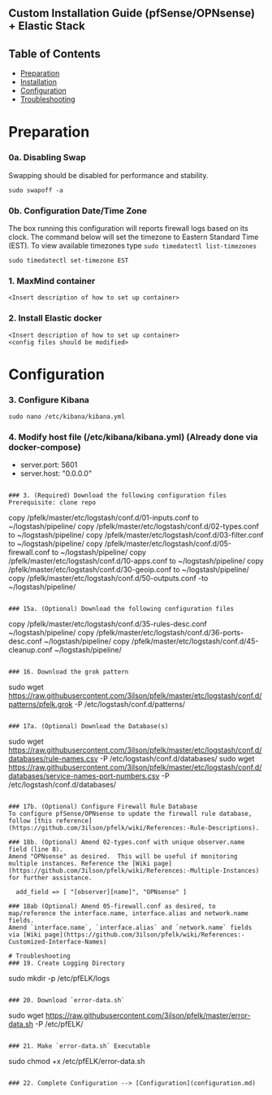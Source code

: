 ## Custom Installation Guide (pfSense/OPNsense) + Elastic Stack 

## Table of Contents

- [Preparation](#preparation)
- [Installation](#installation)
- [Configuration](#configuration)
- [Troubleshooting](#troubleshooting)

# Preparation

### 0a. Disabling Swap
Swapping should be disabled for performance and stability.
```
sudo swapoff -a
```

### 0b. Configuration Date/Time Zone
The box running this configuration will reports firewall logs based on its clock.  The command below will set the timezone to Eastern Standard Time (EST).  To view available timezones type `sudo timedatectl list-timezones`
```
sudo timedatectl set-timezone EST
```

### 1. MaxMind container
```
<Insert description of how to set up container>
```

### 2. Install Elastic docker
```
<Insert description of how to set up container>
<config files should be modified>
```

# Configuration

### 3. Configure Kibana
```
sudo nano /etc/kibana/kibana.yml
```

### 4. Modify host file (/etc/kibana/kibana.yml) (Already done via docker-compose)
- server.port: 5601
- server.host: "0.0.0.0"


```

### 3. (Required) Download the following configuration files
Prerequisite: clone repo
```
copy /pfelk/master/etc/logstash/conf.d/01-inputs.conf to ~/logstash/pipeline/
copy /pfelk/master/etc/logstash/conf.d/02-types.conf to ~/logstash/pipeline/
copy /pfelk/master/etc/logstash/conf.d/03-filter.conf to ~/logstash/pipeline/
copy /pfelk/master/etc/logstash/conf.d/05-firewall.conf to ~/logstash/pipeline/
copy /pfelk/master/etc/logstash/conf.d/10-apps.conf to ~/logstash/pipeline/
copy /pfelk/master/etc/logstash/conf.d/30-geoip.conf to ~/logstash/pipeline/
copy /pfelk/master/etc/logstash/conf.d/50-outputs.conf -to ~/logstash/pipeline/
```

### 15a. (Optional) Download the following configuration files
```
copy /pfelk/master/etc/logstash/conf.d/35-rules-desc.conf ~/logstash/pipeline/
copy /pfelk/master/etc/logstash/conf.d/36-ports-desc.conf ~/logstash/pipeline/
copy /pfelk/master/etc/logstash/conf.d/45-cleanup.conf ~/logstash/pipeline/
```

### 16. Download the grok pattern
```
sudo wget https://raw.githubusercontent.com/3ilson/pfelk/master/etc/logstash/conf.d/patterns/pfelk.grok -P /etc/logstash/conf.d/patterns/
```

### 17a. (Optional) Download the Database(s)
```
sudo wget https://raw.githubusercontent.com/3ilson/pfelk/master/etc/logstash/conf.d/databases/rule-names.csv -P /etc/logstash/conf.d/databases/
sudo wget https://raw.githubusercontent.com/3ilson/pfelk/master/etc/logstash/conf.d/databases/service-names-port-numbers.csv -P /etc/logstash/conf.d/databases/
```

### 17b. (Optional) Configure Firewall Rule Database
To configure pfSense/OPNsense to update the firewall rule database, follow [this reference](https://github.com/3ilson/pfelk/wiki/References:-Rule-Descriptions).

### 18b. (Optional) Amend 02-types.conf with unique observer.name field (line 8).  
Amend "OPNsense" as desired.  This will be useful if monitoring multiple instances. Reference the [Wiki page](https://github.com/3ilson/pfelk/wiki/References:-Multiple-Instances) for further assistance.
```
      add_field => [ "[observer][name]", "OPNsense" ]
```
### 18ab (Optional) Amend 05-firewall.conf as desired, to map/reference the interface.name, interface.alias and network.name fields. 
Amend `interface.name`, `interface.alias` and `network.name` fields via [Wiki page](https://github.com/3ilson/pfelk/wiki/References:-Customized-Interface-Names)

# Troubleshooting
### 19. Create Logging Directory 
```
sudo mkdir -p /etc/pfELK/logs
```

### 20. Download `error-data.sh`
```
sudo wget https://raw.githubusercontent.com/3ilson/pfelk/master/error-data.sh -P /etc/pfELK/
```

### 21. Make `error-data.sh` Executable
```
sudo chmod +x /etc/pfELK/error-data.sh
```

### 22. Complete Configuration --> [Configuration](configuration.md)
